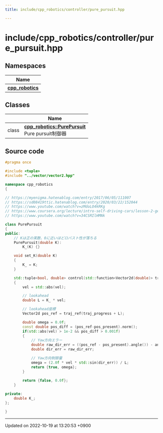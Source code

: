 ```yaml
---
title: include/cpp_robotics/controller/pure_pursuit.hpp

---
```


# include/cpp_robotics/controller/pure_pursuit.hpp



## Namespaces

| Name           |
| -------------- |
| **[cpp_robotics](/cpp_robotics/doxybook/Namespaces/namespacecpp__robotics/)**  |

## Classes

|                | Name           |
| -------------- | -------------- |
| class | **[cpp_robotics::PurePursuit](/cpp_robotics/doxybook/Classes/classcpp__robotics_1_1PurePursuit/)** <br>Pure pursuit制御器  |




## Source code

```cpp
#pragma once

#include <tuple>
#include "../vector/vector2.hpp"

namespace cpp_robotics
{

// https://myenigma.hatenablog.com/entry/2017/06/05/111007
// https://sd08419ttic.hatenablog.com/entry/2020/03/22/152044
// https://www.youtube.com/watch?v=zMdoLO4kRKg
// https://www.coursera.org/lecture/intro-self-driving-cars/lesson-2-geometric-lateral-control-pure-pursuit-44N7x
// https://www.youtube.com/watch?v=34CSRIlHMNk

class PurePursuit
{
public:
    // Kは正の実数、0に近いほどロバスト性が落ちる
    PurePursuit(double K):
        K_(K) {}

    void set_K(double K)
    {
        K_ = K;
    }

    std::tuple<bool, double> control(std::function<Vector2d(double)> traj_ref, double traj_progress, Vector2d pos_present, double vel, double angle_present)
    {
        vel = std::abs(vel);

        // lookahead
        double L = K_ * vel;

        // lookahead座標
        Vector2d pos_ref = traj_ref(traj_progress + L);

        double omega = 0.0f;
        const double pos_diff = (pos_ref-pos_present).norm();
        if(std::abs(vel) > 1e-2 && pos_diff > 0.001f)
        {
            // Yaw方向エラー
            double raw_dir_err = ((pos_ref - pos_present).angle()) - angle_present;
            double dir_err = raw_dir_err;

            // Yaw方向制御量
            omega = (2.0f * vel * std::sin(dir_err)) / L;
            return {true, omega};
        }
            
        return {false, 0.0f};
    }

private:
    double K_;
};

}
```


-------------------------------

Updated on 2022-10-19 at 13:20:53 +0900
